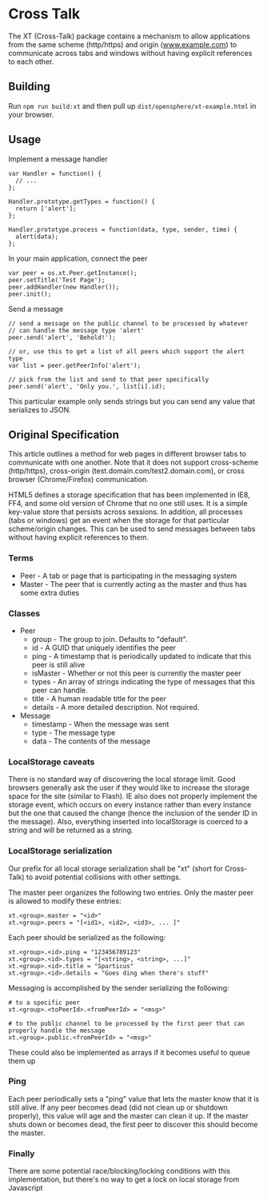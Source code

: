 # Cross Talk

The XT (Cross-Talk) package contains a mechanism to allow applications from
the same scheme (http/https) and origin (www.example.com) to communicate
across tabs and windows without having explicit references to each other.

## Building

Run `npm run build:xt` and then pull up `dist/opensphere/xt-example.html` in your browser.

## Usage

Implement a message handler

    var Handler = function() {
      // ...
    };

    Handler.prototype.getTypes = function() {
      return ['alert'];
    };

    Handler.prototype.process = function(data, type, sender, time) {
      alert(data);
    };

In your main application, connect the peer

    var peer = os.xt.Peer.getInstance();
    peer.setTitle('Test Page');
    peer.addHandler(new Handler());
    peer.init();

Send a message

    // send a message on the public channel to be processed by whatever
    // can handle the message type 'alert'
    peer.send('alert', 'Behold!');

    // or, use this to get a list of all peers which support the alert type
    var list = peer.getPeerInfo('alert');

    // pick from the list and send to that peer specifically
    peer.send('alert', 'Only you.', list[i].id);

This particular example only sends strings but you can send any value that serializes to JSON.

## Original Specification

This article outlines a method for web pages in different browser tabs to communicate with one another. Note that it does not support cross-scheme (http/https), cross-origin (test.domain.com/test2.domain.com), or cross browser (Chrome/Firefox) communication.

HTML5 defines a storage specification that has been implemented in IE8, FF4, and some old version of Chrome that no one still uses. It is a simple key-value store that persists across sessions. In addition, all processes (tabs or windows) get an event when the storage for that particular scheme/origin changes. This can be used to send messages between tabs without having explicit references to them.

### Terms

* Peer - A tab or page that is participating in the messaging system
* Master - The peer that is currently acting as the master and thus has some extra duties

### Classes

* Peer
  * group - The group to join. Defaults to "default".
  * id - A GUID that uniquely identifies the peer
  * ping - A timestamp that is periodically updated to indicate that this peer is still alive
  * isMaster - Whether or not this peer is currently the master peer
  * types - An array of strings indicating the type of messages that this peer can handle.
  * title - A human readable title for the peer
  * details - A more detailed description. Not required.
* Message
  * timestamp - When the message was sent
  * type - The message type
  * data - The contents of the message

### LocalStorage caveats

There is no standard way of discovering the local storage limit. Good browsers generally ask the user if they would like to increase the storage space for the site (similar to Flash). IE also does not properly implement the storage event, which occurs on every instance rather than every instance but the one that caused the change (hence the inclusion of the sender ID in the message). Also, everything inserted into localStorage is coerced to a string and will be returned as a string.

### LocalStorage serialization

Our prefix for all local storage serialization shall be "xt" (short for Cross-Talk) to avoid potential collisions with other settings.

The master peer organizes the following two entries. Only the master peer is allowed to modify these entries:

    xt.<group>.master = "<id>"
    xt.<group>.peers = "[<id1>, <id2>, <id3>, ... ]"

Each peer should be serialized as the following:

    xt.<group>.<id>.ping = "123456789123"
    xt.<group>.<id>.types = "[<string>, <string>, ...]"
    xt.<group>.<id>.title = "Sparticus"
    xt.<group>.<id>.details = "Goes ding when there's stuff"

Messaging is accomplished by the sender serializing the following:

    # to a specific peer
    xt.<group>.<toPeerId>.<fromPeerId> = "<msg>"

    # to the public channel to be processed by the first peer that can properly handle the message
    xt.<group>.public.<fromPeerId> = "<msg>"

These could also be implemented as arrays if it becomes useful to queue them up

### Ping

Each peer periodically sets a "ping" value that lets the master know that it is still alive. If any peer becomes dead (did not clean up or shutdown properly), this value will age and the master can clean it up. If the master shuts down or becomes dead, the first peer to discover this should become the master.

### Finally

There are some potential race/blocking/locking conditions with this implementation, but there's no way to get a lock on local storage from Javascript

